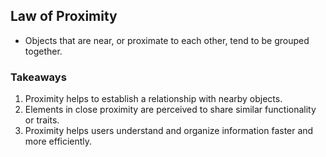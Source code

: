 ## Law of Proximity

- Objects that are near, or proximate to each other, tend to be grouped together.

### Takeaways
1. Proximity helps to establish a relationship with nearby objects.
2. Elements in close proximity are perceived to share similar functionality or traits.
3. Proximity helps users understand and organize information faster and more efficiently.

